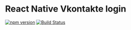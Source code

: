 # React Native Vkontakte login

[![npm version](https://badge.fury.io/js/react-native-vkontakte-login.svg)](https://badge.fury.io/js/react-native-vkontakte-login) [![Build Status](https://travis-ci.org/jcde/react-native-vkontakte-login.svg?branch=master)](https://travis-ci.org/jcde/react-native-vkontakte-login)
